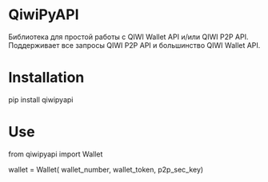 # QiwiPyAPI
Библиотека для простой работы с QIWI Wallet API и/или QIWI P2P API. 
Поддерживает все запросы QIWI P2P API и большинство QIWI Wallet API.

# Installation
pip install qiwipyapi

# Use
from qiwipyapi import Wallet

wallet = Wallet( wallet_number, wallet_token, p2p_sec_key)

